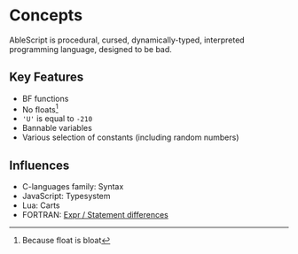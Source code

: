 # Concepts
AbleScript is procedural, cursed, dynamically-typed, interpreted programming language, designed to be bad.

## Key Features
- BF functions
- No floats[^1]
- `'U'` is equal to `-210`
- Bannable variables
- Various selection of constants (including random numbers)

## Influences
- C-languages family: Syntax
- JavaScript: Typesystem
- Lua: Carts
- FORTRAN: [Expr / Statement differences](03-basics/04-exprs-vs-stmts.md)

[^1]: Because float is bloat
